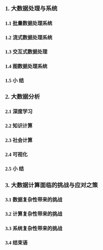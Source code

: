 <font face="微软雅黑" size="3px">

### 1. 大数据处理与系统
#### 1.1 批量数据处理系统
#### 1.2 流式数据处理系统
#### 1.3 交互式数据处理
#### 1.4 图数据处理系统
#### 1.5 小 结
### 2. 大数据分析
#### 2.1 深度学习
#### 2.2 知识计算
#### 2.3 社会计算
#### 2.4 可视化
#### 2.5 小 结
### 3. 大数据计算面临的挑战与应对之策
#### 3.1 数据复杂性带来的挑战
#### 3.2 计算复杂性带来的挑战
#### 3.3 系统复杂性带来的挑战
#### 3.4 结束语